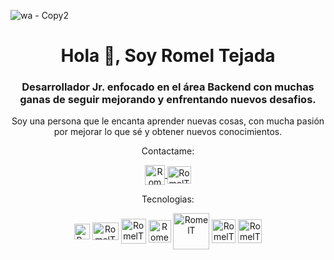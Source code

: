 ![wa - Copy2](https://github.com/RomelTeja7/RomelTeja7/assets/118077551/e10ac388-eb32-40e4-92c4-a3a64bba479e)
<h1 align="center">Hola 👋, Soy Romel Tejada</h1>
<h3 align="center">Desarrollador Jr. enfocado en el área Backend con muchas ganas de seguir mejorando y enfrentando nuevos desafios.</h3>
<p align="center">Soy una persona que le encanta aprender nuevas cosas, con mucha pasión por mejorar lo que sé y obtener nuevos conocimientos.</p>
<p align="center">Contactame: </p>
<p align="center">
   <a href="https://www.linkedin.com/in/romelteja7" target="_blank">
   <img align="center" src="https://cdn.jsdelivr.net/gh/walkxcode/dashboard-icons@master/png/linkedin.png" alt="RomelT" height="32px" width="32px"/>
   </a>
   <a href="mailito:romelteja7.dev@gmail.com" target="_blank">
   <img align="center" src="https://cdn.jsdelivr.net/gh/walkxcode/dashboard-icons@master/png/gmail.png" alt="RomelT" height="28px" width="38px"/>
   </a>
</p>
<p align="center">Tecnologias: </p>
<p align="center">
  <img align="center" src="https://cdn.jsdelivr.net/gh/walkxcode/dashboard-icons@master/png/java.png"  alt="RomelT" width="25px"/>
  <img align="center" src="https://cdn.jsdelivr.net/gh/walkxcode/dashboard-icons@master/png/php.png"   alt="RomelT" height="28px" width="42px"/>
  <img align="center" src="https://cdn.jsdelivr.net/gh/walkxcode/dashboard-icons@master/png/mysql.png" alt="RomelT" width="40px"/>
  <img align="center" src="https://cdn.jsdelivr.net/gh/walkxcode/dashboard-icons@master/png/mongodb.png" alt="RomelT" width="36px"/>
  <img align="center" src="https://user-images.githubusercontent.com/33158051/103466606-760a4000-4d14-11eb-9941-2f3d00371471.png" alt="RomelT" width="58px"/>
  <img align="center" src="https://cdn.jsdelivr.net/gh/walkxcode/dashboard-icons@master/png/html.png"  alt="RomelT" height="38px" weight="38px"/>
  <img align="center" src="https://cdn.jsdelivr.net/gh/walkxcode/dashboard-icons@master/png/css.png"   alt="RomelT" height="38px" weight="38px"/>
</p>
